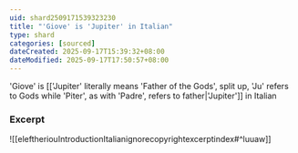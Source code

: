 ```yaml
---
uid: shard2509171539323230
title: "'Giove' is 'Jupiter' in Italian"
type: shard
categories: [sourced]
dateCreated: 2025-09-17T15:39:32+08:00
dateModified: 2025-09-17T17:50:57+08:00
---
```

'Giove' is [['Jupiter' literally means 'Father of the Gods', split up, 'Ju' refers to Gods while 'Piter', as with 'Padre', refers to father|'Jupiter']] in Italian

### Excerpt
![[eleftheriouIntroductionItalianignorecopyrightexcerptindex#^luuaw]] 